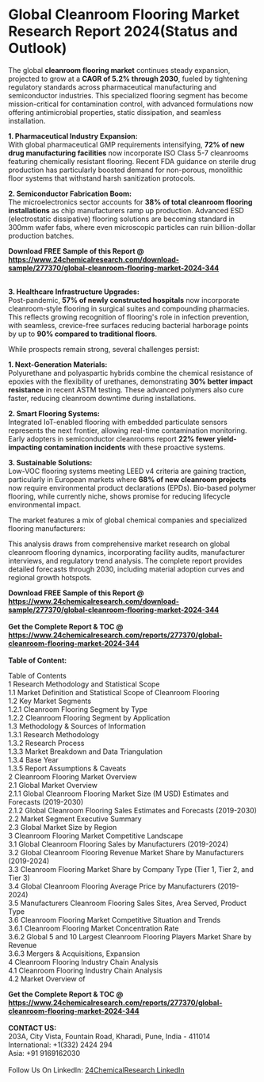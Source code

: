 <h1>Global Cleanroom Flooring Market Research Report 2024(Status and Outlook)</h1><p>The global <strong>cleanroom flooring market</strong> continues steady expansion, projected to grow at a <strong>CAGR of 5.2% through 2030</strong>, fueled by tightening regulatory standards across pharmaceutical manufacturing and semiconductor industries. This specialized flooring segment has become mission-critical for contamination control, with advanced formulations now offering antimicrobial properties, static dissipation, and seamless installation.</p><p><strong>1. Pharmaceutical Industry Expansion:</strong><br>
With global pharmaceutical GMP requirements intensifying, <strong>72% of new drug manufacturing facilities</strong> now incorporate ISO Class 5-7 cleanrooms featuring chemically resistant flooring. Recent FDA guidance on sterile drug production has particularly boosted demand for non-porous, monolithic floor systems that withstand harsh sanitization protocols.</p><p><strong>2. Semiconductor Fabrication Boom:</strong><br>
The microelectronics sector accounts for <strong>38% of total cleanroom flooring installations</strong> as chip manufacturers ramp up production. Advanced ESD (electrostatic dissipative) flooring solutions are becoming standard in 300mm wafer fabs, where even microscopic particles can ruin billion-dollar production batches.</p><div><b>Download FREE Sample of this Report @ 
            <a href="https://www.24chemicalresearch.com/download-sample/277370/global-cleanroom-flooring-market-2024-344">
            https://www.24chemicalresearch.com/download-sample/277370/global-cleanroom-flooring-market-2024-344</a></b></div><br><p><strong>3. Healthcare Infrastructure Upgrades:</strong><br>
Post-pandemic, <strong>57% of newly constructed hospitals</strong> now incorporate cleanroom-style flooring in surgical suites and compounding pharmacies. This reflects growing recognition of flooring's role in infection prevention, with seamless, crevice-free surfaces reducing bacterial harborage points by up to <strong>90% compared to traditional floors</strong>.</p><p>While prospects remain strong, several challenges persist:</p><p><strong>1. Next-Generation Materials:</strong><br>
Polyurethane and polyaspartic hybrids combine the chemical resistance of epoxies with the flexibility of urethanes, demonstrating <strong>30% better impact resistance</strong> in recent ASTM testing. These advanced polymers also cure faster, reducing cleanroom downtime during installations.</p><p><strong>2. Smart Flooring Systems:</strong><br>
Integrated IoT-enabled flooring with embedded particulate sensors represents the next frontier, allowing real-time contamination monitoring. Early adopters in semiconductor cleanrooms report <strong>22% fewer yield-impacting contamination incidents</strong> with these proactive systems.</p><p><strong>3. Sustainable Solutions:</strong><br>
Low-VOC flooring systems meeting LEED v4 criteria are gaining traction, particularly in European markets where <strong>68% of new cleanroom projects</strong> now require environmental product declarations (EPDs). Bio-based polymer flooring, while currently niche, shows promise for reducing lifecycle environmental impact.</p><p>The market features a mix of global chemical companies and specialized flooring manufacturers:</p><p>This analysis draws from comprehensive market research on global cleanroom flooring dynamics, incorporating facility audits, manufacturer interviews, and regulatory trend analysis. The complete report provides detailed forecasts through 2030, including material adoption curves and regional growth hotspots.</p><div><b>Download FREE Sample of this Report @ 
            <a href="https://www.24chemicalresearch.com/download-sample/277370/global-cleanroom-flooring-market-2024-344">
            https://www.24chemicalresearch.com/download-sample/277370/global-cleanroom-flooring-market-2024-344</a></b></div><br><div><b>Get the Complete Report & TOC @ 
            <a href="https://www.24chemicalresearch.com/reports/277370/global-cleanroom-flooring-market-2024-344">
            https://www.24chemicalresearch.com/reports/277370/global-cleanroom-flooring-market-2024-344</a></b></div><br>
            <b>Table of Content:</b><p>Table of Contents<br />
1 Research Methodology and Statistical Scope<br />
1.1 Market Definition and Statistical Scope of Cleanroom Flooring<br />
1.2 Key Market Segments<br />
1.2.1 Cleanroom Flooring Segment by Type<br />
1.2.2 Cleanroom Flooring Segment by Application<br />
1.3 Methodology & Sources of Information<br />
1.3.1 Research Methodology<br />
1.3.2 Research Process<br />
1.3.3 Market Breakdown and Data Triangulation<br />
1.3.4 Base Year<br />
1.3.5 Report Assumptions & Caveats<br />
2 Cleanroom Flooring Market Overview<br />
2.1 Global Market Overview<br />
2.1.1 Global Cleanroom Flooring Market Size (M USD) Estimates and Forecasts (2019-2030)<br />
2.1.2 Global Cleanroom Flooring Sales Estimates and Forecasts (2019-2030)<br />
2.2 Market Segment Executive Summary<br />
2.3 Global Market Size by Region<br />
3 Cleanroom Flooring Market Competitive Landscape<br />
3.1 Global Cleanroom Flooring Sales by Manufacturers (2019-2024)<br />
3.2 Global Cleanroom Flooring Revenue Market Share by Manufacturers (2019-2024)<br />
3.3 Cleanroom Flooring Market Share by Company Type (Tier 1, Tier 2, and Tier 3)<br />
3.4 Global Cleanroom Flooring Average Price by Manufacturers (2019-2024)<br />
3.5 Manufacturers Cleanroom Flooring Sales Sites, Area Served, Product Type<br />
3.6 Cleanroom Flooring Market Competitive Situation and Trends<br />
3.6.1 Cleanroom Flooring Market Concentration Rate<br />
3.6.2 Global 5 and 10 Largest Cleanroom Flooring Players Market Share by Revenue<br />
3.6.3 Mergers & Acquisitions, Expansion<br />
4 Cleanroom Flooring Industry Chain Analysis<br />
4.1 Cleanroom Flooring Industry Chain Analysis<br />
4.2 Market Overview of</p><div><b>Get the Complete Report & TOC @ 
            <a href="https://www.24chemicalresearch.com/reports/277370/global-cleanroom-flooring-market-2024-344">
            https://www.24chemicalresearch.com/reports/277370/global-cleanroom-flooring-market-2024-344</a></b></div><br><b>CONTACT US:</b><br>
            203A, City Vista, Fountain Road, Kharadi, Pune, India - 411014<br>
            International: +1(332) 2424 294<br>
            Asia: +91 9169162030 <br><br>
            Follow Us On LinkedIn: <a href="https://www.linkedin.com/company/24chemicalresearch/">24ChemicalResearch LinkedIn</a>
